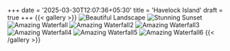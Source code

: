 +++
date = '2025-03-30T12:07:36+05:30'
title = 'Havelock Island'
draft = true
+++
{{< gallery >}}
    <img src="/images/01-02-2025.jpeg" alt="Beautiful Landscape">
    <img src="/images/01-02-2025.jpeg" alt="Stunning Sunset">
    <img src="/images/02-02-2025.jpeg" alt="Amazing Waterfall">
    <img src="/images/02-02-2025.jpeg" alt="Amazing Waterfall2">
    <img src="/images/02-02-2025.jpeg" alt="Amazing Waterfall3">
    <img src="/images/01-02-2025.jpeg" alt="Amazing Waterfall4">
    <img src="/images/01-02-2025.jpeg" alt="Amazing Waterfall5">
    <img src="/images/02-02-2025.jpeg" alt="Amazing Waterfall6">
{{< /gallery >}}